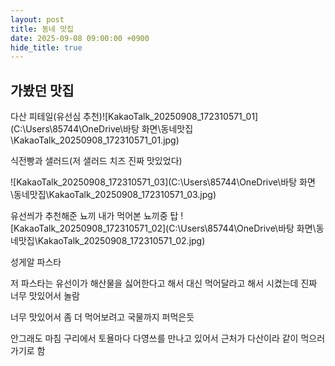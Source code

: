 ```yaml
---
layout: post
title: 동네 맛집
date: 2025-09-08 09:00:00 +0900
hide_title: true
---
```


## 가봤던 맛집



다산 피테일(유선심 추천)![KakaoTalk_20250908_172310571_01](C:\Users\85744\OneDrive\바탕 화면\동네맛집\KakaoTalk_20250908_172310571_01.jpg)

식전빵과 샐러드(저 샐러드 치즈 진짜 맛있었다)

![KakaoTalk_20250908_172310571_03](C:\Users\85744\OneDrive\바탕 화면\동네맛집\KakaoTalk_20250908_172310571_03.jpg)

유선씌가 추천해준 뇨끼 내가 먹어본 뇨끼중 탑 ![KakaoTalk_20250908_172310571_02](C:\Users\85744\OneDrive\바탕 화면\동네맛집\KakaoTalk_20250908_172310571_02.jpg)

성게알 파스타

저 파스타는 유선이가 해산물을 싫어한다고 해서 대신 먹어달라고 해서 시켰는데 진짜 너무 맛있어서 놀람

너무 맛있어서 좀 더 먹어보려고 국물까지 퍼먹은듯

안그래도 마침 구리에서 토욜마다 다영쓰를 만나고 있어서 근처가 다산이라 같이 먹으러 가기로 함 
